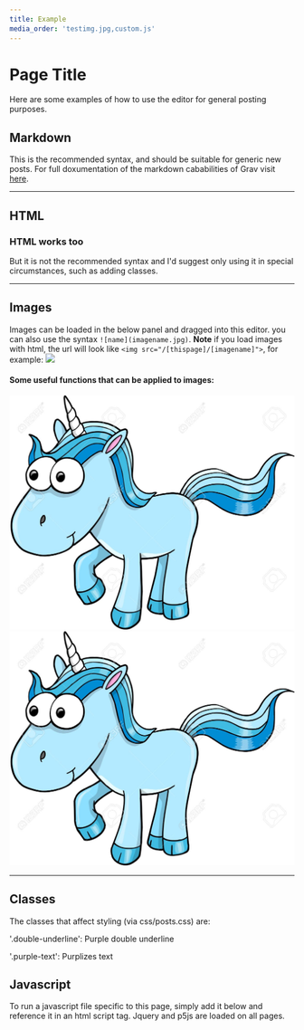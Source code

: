 ```yaml
---
title: Example
media_order: 'testimg.jpg,custom.js'
---
```


# Page Title

Here are some examples of how to use the editor for general posting purposes.

## Markdown
This is the recommended syntax, and should be suitable for generic new posts. For full doxumentation of the markdown cababilities of Grav visit [here](https://learn.getgrav.org/content/markdown).

---

## HTML
<h3 class="double-underline"> HTML works too</h3>
But it is not the recommended syntax and I'd suggest only using it in special circumstances, such as adding classes.

---

## Images
Images can be loaded in the below panel and dragged into this editor. you can also use the syntax `![name](imagename.jpg)`. **Note** if you load images with html, the url will look like `<img src="/[thispage]/[imagename]">`, for example:
<img src="/example/testimg.jpg">

#### Some useful functions that can be applied to images:
![Cropped Image](testimg.jpg?cropZoom=300,100)
![Monochrome & cropped Image](testimg.jpg?grayscale&cropZoom=300,100)

---

## Classes
The classes that affect styling (via css/posts.css) are:
<p class="double-underline"> '.double-underline': Purple double underline</p>
<p class="purple-text"> '.purple-text': Purplizes text</p>

## Javascript
To run a javascript file specific to this page, simply add it below and reference it in an html script tag. Jquery and p5js are loaded on all pages. 
<script src="/example/custom.js"></script>
